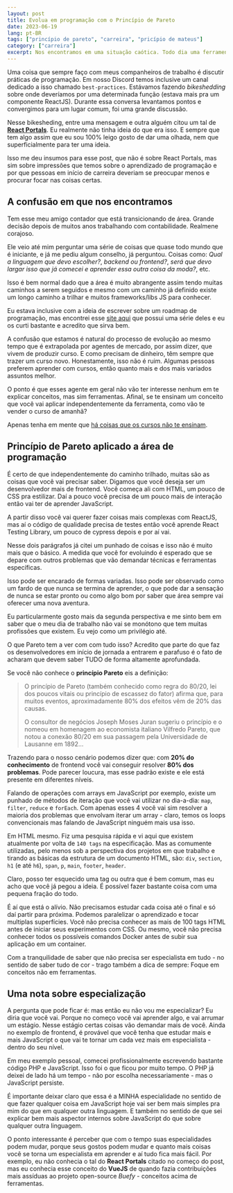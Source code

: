 ```yaml
---
layout: post
title: Evolua em programação com o Princípio de Pareto
date: 2023-06-19
lang: pt-BR
tags: ["princípio de pareto", "carreira", "pricípio de mateus"]
category: ["carreira"]
excerpt: Nos encontramos em uma situação caótica. Todo dia uma ferramenta ou técnica nova que precisamos assimilar. Se organizar para aprender em meio a esse caos pode ser bem complicado, sobretudo quando estamos coma visão errada sobre o aprendizado. Nesse post vamos diminuir o caos e por a cabeça no lugar para aprender bem e de forma consistente.
---
```


Uma coisa que sempre faço com meus companheiros de trabalho é discutir práticas de programação. Em nosso Discord temos inclusive um canal dedicado a isso chamado `best-practices`. Estávamos fazendo _bikeshedding_ sobre onde deveríamos por uma determinada função (estava mais pra um componente ReactJS). Durante essa conversa levantamos pontos e convergimos para um lugar comum, foi uma grande discussão.

Nesse bikesheding, entre uma mensagem e outra alguém citou um tal de <a target="_blank" href="https://react.dev/reference/react-dom/createPortal">**React Portals**</a>. Eu realmente não tinha ideia do que era isso. E sempre que tem algo assim que eu sou 100% leigo gosto de dar uma olhada, nem que superficialmente para ter uma ideia.

Isso me deu insumos para esse post, que não é sobre React Portals, mas sim sobre impressões que temos sobre o aprendizado de programação e por que pessoas em início de carreira deveriam se preocupar menos e procurar focar nas coisas certas.

## A confusão em que nos encontramos

Tem esse meu amigo contador que está transicionando de área. Grande decisão depois de muitos anos trabalhando com
contabilidade. Realmene corajoso.

Ele veio até mim perguntar uma série de coisas que quase todo mundo que é iniciante, e já me pediu algum conselho,  já
perguntou. Coisas como: _Qual a linguagem que devo escolher?_, _backend ou frontend?_, _será que devo largar isso que já
comecei e aprender essa outra coisa da moda?_, etc.

Isso é bem normal dado que a área é muito abrangente assim tendo muitas caminhos a serem seguidos e mesmo com um
caminho já definido existe um longo caminho a trilhar e muitos frameworks/libs JS para conhecer.

Eu estava inclusive com a ideia de escrever sobre um roadmap de programação, mas encontrei esse <a target="_blank" href="https://roadmap.sh/">site aqui</a> que
possui uma série deles e eu os curti bastante e acredito que sirva bem.

A confusão que estamos é natural do processo de evolução ao mesmo tempo que é extrapolada por agentes de mercado, por
assim dizer, que vivem de produzir curso. E como precisam de dinheiro, têm sempre que trazer um curso novo.
Honestamente, isso não é ruim. Algumas pessoas preferem aprender com cursos, então quanto mais e dos mais variados
assuntos melhor.

O ponto é que esses agente em geral não vão ter interesse nenhum em te explicar conceitos, mas sim ferramentas. Afinal,
se te ensinam um conceito que você vai aplicar independentemente da ferramenta, como vão te vender o curso de amanhã?

Apenas tenha em mente que <a target="_blank" href="https://codesilva.github.io/carreira/cursos/linguagens%20de%20programa%C3%A7%C3%A3o/2023/07/08/qualidades-que-os-cursos-deveriam-ter.html">há coisas que os cursos não te ensinam</a>.

## Princípio de Pareto aplicado a área de programação

É certo de que independentemente do caminho trilhado, muitas são as coisas que você vai precisar saber. Digamos que você
deseja ser um desenvolvedor mais de frontend. Você começa ali com HTML, um pouco de CSS pra estilizar. Daí a pouco você
precisa de um pouco mais de interação então vai ter de aprender JavaScript.

A partir disso você vai querer fazer coisas mais complexas com ReactJS, mas aí o código de qualidade precisa de testes
então você aprende React Testing Library, um pouco de cypress depois e por aí vai.

Nesse dois parágrafos já citei um punhado de coisas e isso não é muito mais que o básico. A medida que você for
evoluindo é esperado que se depare com outros problemas que vão demandar técnicas e ferramentas específicas.

Isso pode ser encarado de formas variadas. Isso pode ser observado como um fardo de que nunca se termina de aprender,
o que pode dar a sensação de nunca se estar pronto ou como algo bom por saber que área sempre vai oferecer uma nova aventura.

Eu particularmente gosto mais da segunda perspectiva e me sinto bem em saber que o meu dia de trabalho não vai se
monótono que tem muitas profissões que existem. Eu vejo como um privilégio até.

O que Pareto tem a ver com com tudo isso? Acredito que parte do que faz os desenvolvedores em início de jornada
a entrarem e parafuso é o fato de acharam que devem saber TUDO de forma altamente aprofundada.

Se você não conhece o **princípio Pareto** eis a definição:

> O princípio de Pareto (também conhecido como regra do 80/20, lei dos poucos vitais ou princípio de escassez do fator) afirma que, para muitos eventos, aproximadamente 80% dos efeitos vêm de 20% das causas.
>
>
> O consultor de negócios Joseph Moses Juran sugeriu o princípio e o nomeou em homenagem ao economista italiano Vilfredo Pareto, que notou a conexão 80/20 em sua passagem pela Universidade de Lausanne em 1892...

Trazendo para o nosso cenário podemos dizer que: com **20% do conhecimento** de frontend você vai conseguir resolver **80% dos problemas**. Pode parecer loucura, mas esse padrão existe e ele está presente em diferentes níveis.

Falando de operações com arrays em JavaScript por exemplo, existe um punhado de métodos de iteração que você vai utilizar
no dia-a-dia: `map`, `filter`, `reduce` e `forEach`. Com apenas esses 4 você vai sim resolver a maioria dos problemas
que envolvam iterar um array - claro, temos os loops convencionais mas falando de JavaScript ninguém mais usa isso.

Em HTML mesmo. Fiz uma pesquisa rápida e vi aqui que existem atualmente por volta de `140 tags` na especificação. Mas as
comumente utilizadas, pelo menos sob a perspectiva dos projetos em que trabalho e tirando as básicas da estrutura de um
documento HTML, são: `div`, `section`, `h1` (e até `h6`),
`span`, `p`, `main`, `footer`, `header`.

Claro, posso ter esquecido uma tag ou outra que é bem comum, mas eu acho que você já pegou a ideia. É possível fazer
bastante coisa com uma pequena fração do todo.

É aí que está o alívio. Não precisamos estudar cada coisa até o final e só daí partir para próxima. Podemos
paralelizar o aprendizado e tocar multiplas superfícies. Você não precisa conhecer as mais de 100 tags HTML antes de
iniciar seus experimentos com CSS. Ou mesmo, você não precisa conhecer todos os possíveis comandos Docker antes de subir
sua aplicação em um container.

Com a tranquilidade de saber que não precisa ser especialista em tudo - no sentido de saber tudo de cor - trago também
a dica de sempre: Foque em conceitos não em ferramentas.

## Uma nota sobre especialização

A pergunta que pode ficar é: mas então eu não vou me especializar? Eu diria que você vai. Porque no começo você vai
aprender algo, e vai arrumar um estágio. Nesse estágio certas coisas vão demandar mais de você. Ainda no exemplo de
frontend, é provável que você tenha que estudar mais e mais JavaScript o que vai te tornar um cada vez mais em especialista - dentro do seu nível.

Em meu exemplo pessoal, comecei profissionalmente escrevendo bastante código PHP e JavaScript. Isso foi o que ficou por
muito tempo. O PHP já deixei de lado há um tempo - não por escolha necessariamente - mas o JavaScript persiste.

É importante deixar claro que essa é a MINHA especialidade no sentido de que fazer qualquer coisa em JavaScript hoje vai
ser bem mais simples pra mim do que em qualquer outra linguagem. E também no sentido de que sei explicar bem mais
aspector internos sobre JavaScript do que sobre qualquer outra linguagem.

O ponto interessante é perceber que com o tempo suas especialidades podem mudar, porque seus gostos podem mudar e quanto
mais coisas você se torna um especialista em aprender e aí tudo fica mais fácil. Por exemplo, eu não conhecia o tal do
**React Portals** citado no começo do post, mas eu conhecia esse conceito do **VueJS** de quando fazia contribuições
mais assíduas ao projeto open-source _Buefy_ - conceitos acima de ferramentas.
